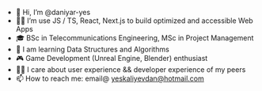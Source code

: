 - 👋 Hi, I’m @daniyar-yes
- 👩‍💻 I’m use JS / TS, React, Next.js to build optimized and accessible Web Apps
- 🎓 BSc in Telecommunications Engineering, MSc in Project Management
- 🌱 I am learning Data Structures and Algorithms
- 🎮 Game Development (Unreal Engine, Blender) enthusiast
- 🫶🏼 I care about user experience && developer experience of my peers
- 📫 How to reach me: email@ yeskaliyevdan@hotmail.com

<!---
daniyar-yes/daniyar-yes is a ✨ special ✨ repository because its `README.md` (this file) appears on your GitHub profile.
You can click the Preview link to take a look at your changes.
--->
